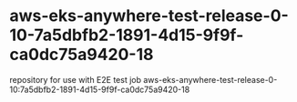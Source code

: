 # aws-eks-anywhere-test-release-0-10-7a5dbfb2-1891-4d15-9f9f-ca0dc75a9420-18
repository for use with E2E test job aws-eks-anywhere-test-release-0-10:7a5dbfb2-1891-4d15-9f9f-ca0dc75a9420-18
